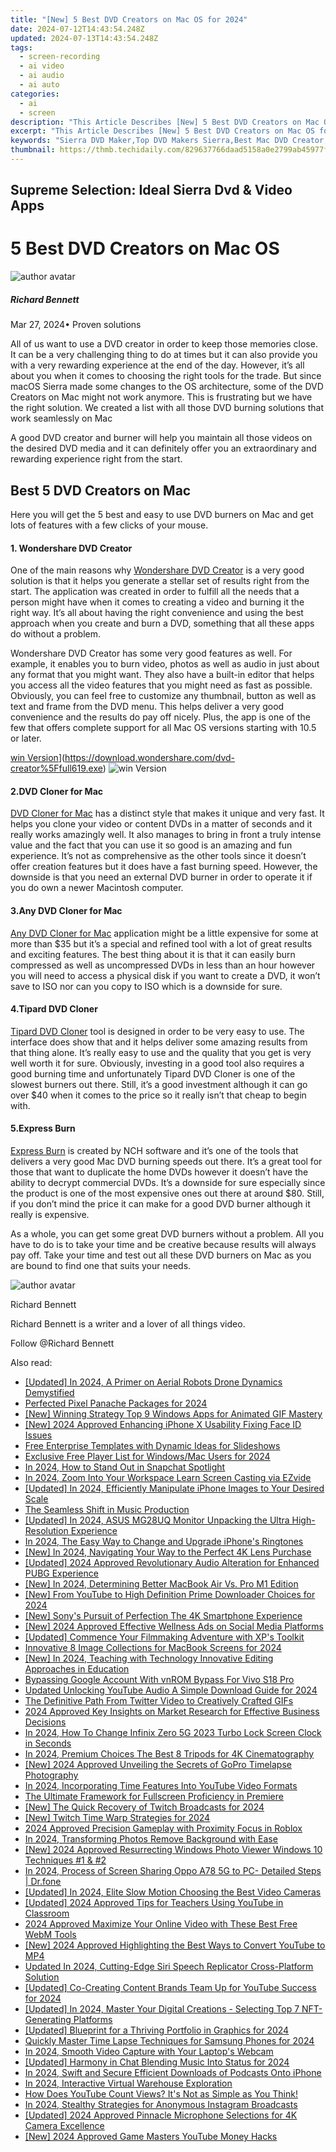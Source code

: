 ```yaml
---
title: "[New] 5 Best DVD Creators on Mac OS for 2024"
date: 2024-07-12T14:43:54.248Z
updated: 2024-07-13T14:43:54.248Z
tags: 
  - screen-recording
  - ai video
  - ai audio
  - ai auto
categories: 
  - ai
  - screen
description: "This Article Describes [New] 5 Best DVD Creators on Mac OS for 2024"
excerpt: "This Article Describes [New] 5 Best DVD Creators on Mac OS for 2024"
keywords: "Sierra DVD Maker,Top DVD Makers Sierra,Best Mac DVD Creator,Premier Sierra DVDs,Mac OS DVD Crafting,Elite Mac DVD Creation,Optimal Sierra DVD Studio"
thumbnail: https://thmb.techidaily.com/829637766daad5158a0e2799ab45977f98c34111cdb4f87264835a3e2bfe371a.jpg
---
```


## Supreme Selection: Ideal Sierra Dvd & Video Apps

# 5 Best DVD Creators on Mac OS

![author avatar](https://images.wondershare.com/filmora/article-images/richard-bennett.jpg)

##### Richard Bennett

 Mar 27, 2024• Proven solutions

All of us want to use a DVD creator in order to keep those memories close. It can be a very challenging thing to do at times but it can also provide you with a very rewarding experience at the end of the day. However, it’s all about you when it comes to choosing the right tools for the trade. But since macOS Sierra made some changes to the OS architecture, some of the DVD Creators on Mac might not work anymore. This is frustrating but we have the right solution. We created a list with all those DVD burning solutions that work seamlessly on Mac

A good DVD creator and burner will help you maintain all those videos on the desired DVD media and it can definitely offer you an extraordinary and rewarding experience right from the start.

## Best 5 DVD Creators on Mac

Here you will get the 5 best and easy to use DVD burners on Mac and get lots of features with a few clicks of your mouse.

#### 1. Wondershare DVD Creator

One of the main reasons why [Wondershare DVD Creator](https://www.wondershare.com/pro/mac-dvd-creator.html) is a very good solution is that it helps you generate a stellar set of results right from the start. The application was created in order to fulfill all the needs that a person might have when it comes to creating a video and burning it the right way. It’s all about having the right convenience and using the best approach when you create and burn a DVD, something that all these apps do without a problem.

Wondershare DVD Creator has some very good features as well. For example, it enables you to burn video, photos as well as audio in just about any format that you might want. They also have a built-in editor that helps you access all the video features that you might need as fast as possible. Obviously, you can feel free to customize any thumbnail, button as well as text and frame from the DVD menu. This helps deliver a very good convenience and the results do pay off nicely. Plus, the app is one of the few that offers complete support for all Mac OS versions starting with 10.5 or later.

[win Version](https://images.wondershare.com/style/images/download-btn-win.png)](https://download.wondershare.com/dvd-creator%5Ffull619.exe) ![win Version](https://images.wondershare.com/style/images/download-btn-mac.png)

#### 2.DVD Cloner for Mac

[DVD Cloner for Mac](https://www.dvd-cloner.com/dvd-copy-for-mac.html) has a distinct style that makes it unique and very fast. It helps you clone your video or content DVDs in a matter of seconds and it really works amazingly well. It also manages to bring in front a truly intense value and the fact that you can use it so good is an amazing and fun experience. It’s not as comprehensive as the other tools since it doesn’t offer creation features but it does have a fast burning speed. However, the downside is that you need an external DVD burner in order to operate it if you do own a newer Macintosh computer.

#### 3.Any DVD Cloner for Mac

[Any DVD Cloner for Mac](http://www.dvdsmith.com/any-dvd-cloner-mac.html) application might be a little expensive for some at more than $35 but it’s a special and refined tool with a lot of great results and exciting features. The best thing about it is that it can easily burn compressed as well as uncompressed DVDs in less than an hour however you will need to access a physical disk if you want to create a DVD, it won’t save to ISO nor can you copy to ISO which is a downside for sure.

#### 4.Tipard DVD Cloner

[Tipard DVD Cloner](http://www.tipard.com/products-dvd-tools-mac.html) tool is designed in order to be very easy to use. The interface does show that and it helps deliver some amazing results from that thing alone. It’s really easy to use and the quality that you get is very well worth it for sure. Obviously, investing in a good tool also requires a good burning time and unfortunately Tipard DVD Cloner is one of the slowest burners out there. Still, it’s a good investment although it can go over $40 when it comes to the price so it really isn’t that cheap to begin with.

#### 5.Express Burn

[Express Burn](http://www.nch.com.au/burn/index.html) is created by NCH software and it’s one of the tools that delivers a very good Mac DVD burning speeds out there. It’s a great tool for those that want to duplicate the home DVDs however it doesn’t have the ability to decrypt commercial DVDs. It’s a downside for sure especially since the product is one of the most expensive ones out there at around $80\. Still, if you don’t mind the price it can make for a good DVD burner although it really is expensive.

As a whole, you can get some great DVD burners without a problem. All you have to do is to take your time and be creative because results will always pay off. Take your time and test out all these DVD burners on Mac as you are bound to find one that suits your needs.

![author avatar](https://images.wondershare.com/filmora/article-images/richard-bennett.jpg)

Richard Bennett

Richard Bennett is a writer and a lover of all things video.

Follow @Richard Bennett


<ins class="adsbygoogle"
     style="display:block"
     data-ad-format="autorelaxed"
     data-ad-client="ca-pub-7571918770474297"
     data-ad-slot="1223367746"></ins>



<ins class="adsbygoogle"
     style="display:block"
     data-ad-client="ca-pub-7571918770474297"
     data-ad-slot="8358498916"
     data-ad-format="auto"
     data-full-width-responsive="true"></ins>




<span class="atpl-alsoreadstyle">Also read:</span>
<div><ul>
<li><a href="https://fox-cloud.techidaily.com/updated-in-2024-a-primer-on-aerial-robots-drone-dynamics-demystified/"><u>[Updated] In 2024, A Primer on Aerial Robots  Drone Dynamics Demystified</u></a></li>
<li><a href="https://some-guidance.techidaily.com/perfected-pixel-panache-packages-for-2024/"><u>Perfected Pixel Panache Packages for 2024</u></a></li>
<li><a href="https://screen-mirroring-recording.techidaily.com/new-winning-strategy-top-9-windows-apps-for-animated-gif-mastery/"><u>[New] Winning Strategy  Top 9 Windows Apps for Animated GIF Mastery</u></a></li>
<li><a href="https://fox-cloud.techidaily.com/new-2024-approved-enhancing-iphone-x-usability-fixing-face-id-issues/"><u>[New] 2024 Approved  Enhancing iPhone X Usability  Fixing Face ID Issues</u></a></li>
<li><a href="https://fox-boxes.techidaily.com/free-enterprise-templates-with-dynamic-ideas-for-slideshows/"><u>Free Enterprise Templates with Dynamic Ideas for Slideshows</u></a></li>
<li><a href="https://fox-cloud.techidaily.com/exclusive-free-player-list-for-windowsmac-users-for-2024/"><u>Exclusive Free Player List for Windows/Mac Users for 2024</u></a></li>
<li><a href="https://fox-cloud.techidaily.com/in-2024-how-to-stand-out-in-snapchat-spotlight/"><u>In 2024, How to Stand Out in Snapchat Spotlight</u></a></li>
<li><a href="https://digital-screen-recording.techidaily.com/in-2024-zoom-into-your-workspace-learn-screen-casting-via-ezvide/"><u>In 2024, Zoom Into Your Workspace  Learn Screen Casting via EZvide</u></a></li>
<li><a href="https://fox-cloud.techidaily.com/updated-in-2024-efficiently-manipulate-iphone-images-to-your-desired-scale/"><u>[Updated] In 2024, Efficiently Manipulate iPhone Images to Your Desired Scale</u></a></li>
<li><a href="https://fox-cloud.techidaily.com/the-seamless-shift-in-music-production/"><u>The Seamless Shift in Music Production</u></a></li>
<li><a href="https://fox-cloud.techidaily.com/updated-in-2024-asus-mg28uq-monitor-unpacking-the-ultra-high-resolution-experience/"><u>[Updated] In 2024, ASUS MG28UQ Monitor  Unpacking the Ultra High-Resolution Experience</u></a></li>
<li><a href="https://fox-cloud.techidaily.com/in-2024-the-easy-way-to-change-and-upgrade-iphones-ringtones/"><u>In 2024, The Easy Way to Change and Upgrade iPhone's Ringtones</u></a></li>
<li><a href="https://fox-cloud.techidaily.com/new-in-2024-navigating-your-way-to-the-perfect-4k-lens-purchase/"><u>[New] In 2024, Navigating Your Way to the Perfect 4K Lens Purchase</u></a></li>
<li><a href="https://fox-cloud.techidaily.com/updated-2024-approved-revolutionary-audio-alteration-for-enhanced-pubg-experience/"><u>[Updated] 2024 Approved  Revolutionary Audio Alteration for Enhanced PUBG Experience</u></a></li>
<li><a href="https://fox-cloud.techidaily.com/new-in-2024-determining-better-macbook-air-vs-pro-m1-edition/"><u>[New] In 2024, Determining Better  MacBook Air Vs. Pro M1 Edition</u></a></li>
<li><a href="https://fox-cloud.techidaily.com/new-from-youtube-to-high-definition-prime-downloader-choices-for-2024/"><u>[New] From YouTube to High Definition  Prime Downloader Choices for 2024</u></a></li>
<li><a href="https://fox-cloud.techidaily.com/new-sonys-pursuit-of-perfection-the-4k-smartphone-experience/"><u>[New] Sony's Pursuit of Perfection  The 4K Smartphone Experience</u></a></li>
<li><a href="https://fox-cloud.techidaily.com/new-2024-approved-effective-wellness-ads-on-social-media-platforms/"><u>[New] 2024 Approved  Effective Wellness Ads on Social Media Platforms</u></a></li>
<li><a href="https://fox-cloud.techidaily.com/updated-commence-your-filmmaking-adventure-with-xps-toolkit/"><u>[Updated] Commence Your Filmmaking Adventure with XP's Toolkit</u></a></li>
<li><a href="https://fox-cloud.techidaily.com/innovative-8-image-collections-for-macbook-screens-for-2024/"><u>Innovative 8 Image Collections for MacBook Screens for 2024</u></a></li>
<li><a href="https://fox-cloud.techidaily.com/new-in-2024-teaching-with-technology-innovative-editing-approaches-in-education/"><u>[New] In 2024, Teaching with Technology  Innovative Editing Approaches in Education</u></a></li>
<li><a href="https://unlock-android.techidaily.com/bypassing-google-account-with-vnrom-bypass-for-vivo-s18-pro-by-drfone-android/"><u>Bypassing Google Account With vnROM Bypass For Vivo S18 Pro</u></a></li>
<li><a href="https://video-content-creator.techidaily.com/updated-unlocking-youtube-audio-a-simple-download-guide-for-2024/"><u>Updated Unlocking YouTube Audio A Simple Download Guide for 2024</u></a></li>
<li><a href="https://twitter-videos.techidaily.com/the-definitive-path-from-twitter-video-to-creatively-crafted-gifs/"><u>The Definitive Path From Twitter Video to Creatively Crafted GIFs</u></a></li>
<li><a href="https://fox-cloud.techidaily.com/2024-approved-key-insights-on-market-research-for-effective-business-decisions/"><u>2024 Approved  Key Insights on Market Research for Effective Business Decisions</u></a></li>
<li><a href="https://unlock-android.techidaily.com/in-2024-how-to-change-infinix-zero-5g-2023-turbo-lock-screen-clock-in-seconds-by-drfone-android/"><u>In 2024, How To Change Infinix Zero 5G 2023 Turbo Lock Screen Clock in Seconds</u></a></li>
<li><a href="https://extra-support.techidaily.com/in-2024-premium-choices-the-best-8-tripods-for-4k-cinematography/"><u>In 2024, Premium Choices  The Best 8 Tripods for 4K Cinematography</u></a></li>
<li><a href="https://fox-cloud.techidaily.com/new-2024-approved-unveiling-the-secrets-of-gopro-timelapse-photography/"><u>[New] 2024 Approved  Unveiling the Secrets of GoPro Timelapse Photography</u></a></li>
<li><a href="https://some-techniques.techidaily.com/in-2024-incorporating-time-features-into-youtube-video-formats/"><u>In 2024, Incorporating Time Features Into YouTube Video Formats</u></a></li>
<li><a href="https://fox-cloud.techidaily.com/the-ultimate-framework-for-fullscreen-proficiency-in-premiere/"><u>The Ultimate Framework for Fullscreen Proficiency in Premiere</u></a></li>
<li><a href="https://fox-cloud.techidaily.com/new-the-quick-recovery-of-twitch-broadcasts-for-2024/"><u>[New] The Quick Recovery of Twitch Broadcasts for 2024</u></a></li>
<li><a href="https://fox-cloud.techidaily.com/new-twitch-time-warp-strategies-for-2024/"><u>[New] Twitch Time Warp Strategies for 2024</u></a></li>
<li><a href="https://fox-cloud.techidaily.com/2024-approved-precision-gameplay-with-proximity-focus-in-roblox/"><u>2024 Approved  Precision Gameplay with Proximity Focus in Roblox</u></a></li>
<li><a href="https://fox-cloud.techidaily.com/in-2024-transforming-photos-remove-background-with-ease/"><u>In 2024, Transforming Photos  Remove Background with Ease</u></a></li>
<li><a href="https://fox-cloud.techidaily.com/new-2024-approved-resurrecting-windows-photo-viewer-windows-10-techniques-1-and-2/"><u>[New] 2024 Approved  Resurrecting Windows Photo Viewer  Windows 10 Techniques #1 & #2</u></a></li>
<li><a href="https://screen-mirror.techidaily.com/in-2024-process-of-screen-sharing-oppo-a78-5g-to-pc-detailed-steps-drfone-by-drfone-android/"><u>In 2024, Process of Screen Sharing Oppo A78 5G to PC- Detailed Steps | Dr.fone</u></a></li>
<li><a href="https://fox-cloud.techidaily.com/updated-in-2024-elite-slow-motion-choosing-the-best-video-cameras/"><u>[Updated] In 2024, Elite Slow Motion  Choosing the Best Video Cameras</u></a></li>
<li><a href="https://youtube-blog.techidaily.com/ed-2024-approved-tips-for-teachers-using-youtube-in-classroom/"><u>[Updated] 2024 Approved  Tips for Teachers Using YouTube in Classroom</u></a></li>
<li><a href="https://fox-cloud.techidaily.com/2024-approved-maximize-your-online-video-with-these-best-free-webm-tools/"><u>2024 Approved  Maximize Your Online Video with These Best Free WebM Tools</u></a></li>
<li><a href="https://fox-cloud.techidaily.com/new-2024-approved-highlighting-the-best-ways-to-convert-youtube-to-mp4/"><u>[New] 2024 Approved  Highlighting the Best Ways to Convert YouTube to MP4</u></a></li>
<li><a href="https://sound-tweaking.techidaily.com/updated-in-2024-cutting-edge-siri-speech-replicator-cross-platform-solution/"><u>Updated In 2024, Cutting-Edge Siri Speech Replicator Cross-Platform Solution</u></a></li>
<li><a href="https://fox-cloud.techidaily.com/updated-co-creating-content-brands-team-up-for-youtube-success-for-2024/"><u>[Updated] Co-Creating Content  Brands Team Up for YouTube Success for 2024</u></a></li>
<li><a href="https://fox-direct.techidaily.com/updated-in-2024-master-your-digital-creations-selecting-top-7-nft-generating-platforms/"><u>[Updated] In 2024, Master Your Digital Creations - Selecting Top 7 NFT-Generating Platforms</u></a></li>
<li><a href="https://fox-cloud.techidaily.com/updated-blueprint-for-a-thriving-portfolio-in-graphics-for-2024/"><u>[Updated] Blueprint for a Thriving Portfolio in Graphics for 2024</u></a></li>
<li><a href="https://fox-cloud.techidaily.com/quickly-master-time-lapse-techniques-for-samsung-phones-for-2024/"><u>Quickly Master Time Lapse  Techniques for Samsung Phones for 2024</u></a></li>
<li><a href="https://screen-recording.techidaily.com/in-2024-smooth-video-capture-with-your-laptops-webcam/"><u>In 2024, Smooth Video Capture with Your Laptop's Webcam</u></a></li>
<li><a href="https://fox-cloud.techidaily.com/updated-harmony-in-chat-blending-music-into-status-for-2024/"><u>[Updated] Harmony in Chat  Blending Music Into Status for 2024</u></a></li>
<li><a href="https://fox-cloud.techidaily.com/in-2024-swift-and-secure-efficient-downloads-of-podcasts-onto-iphone/"><u>In 2024, Swift and Secure  Efficient Downloads of Podcasts Onto iPhone</u></a></li>
<li><a href="https://fox-cloud.techidaily.com/in-2024-interactive-virtual-warehouse-exploration/"><u>In 2024, Interactive Virtual Warehouse Exploration</u></a></li>
<li><a href="https://youtube-sure.techidaily.com/oes-youtube-count-views-its-not-as-simple-as-you-think/"><u>How Does YouTube Count Views? It's Not as Simple as You Think!</u></a></li>
<li><a href="https://fox-cloud.techidaily.com/in-2024-stealthy-strategies-for-anonymous-instagram-broadcasts/"><u>In 2024, Stealthy Strategies for Anonymous Instagram Broadcasts</u></a></li>
<li><a href="https://fox-cloud.techidaily.com/updated-2024-approved-pinnacle-microphone-selections-for-4k-camera-excellence/"><u>[Updated] 2024 Approved  Pinnacle Microphone Selections for 4K Camera Excellence</u></a></li>
<li><a href="https://youtube-data.techidaily.com/024-approved-game-masters-youtube-money-hacks/"><u>[New] 2024 Approved  Game Masters  YouTube Money Hacks</u></a></li>
</ul></div>
